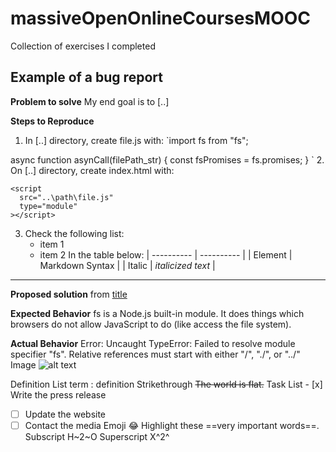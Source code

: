 # massiveOpenOnlineCoursesMOOC
Collection of exercises I completed


## Example of a bug report
**Problem to solve**
My end goal is to [..]

**Steps to Reproduce**
1. In [..] directory, create file.js with:
`import fs from "fs";

async function asynCall(filePath_str) {
  const fsPromises = fs.promises;
}
`
2. On [..] directory, create index.html with:
```
<script
  src="..\path\file.js"
  type="module"
></script>
```
3. Check the following list:
   - item 1
   - item 2
In the table below:
| ---------- | ---------- |
| Element	| Markdown Syntax |
| Italic | *italicized text* |
---

**Proposed solution**
from [title](https://stackoverflow.com/questions/72458428/uncaught-typeerror-failed-to-resolve-module-specifier-fs-relative-references)

**Expected Behavior**
fs is a Node.js built-in module. It does things which browsers do not allow JavaScript to do (like access the file system).

**Actual Behavior**
Error: Uncaught TypeError: Failed to resolve module specifier "fs". Relative references must start with either "/", "./", or "../"
Image	![alt text](image.jpg)

[^1]: footnote


Definition List	term
: definition
Strikethrough	~~The world is flat.~~
Task List	- [x] Write the press release
- [ ] Update the website
- [ ] Contact the media
Emoji :joy:
Highlight these ==very important words==.
Subscript	H~2~O
Superscript	X^2^
